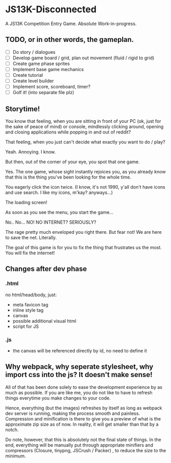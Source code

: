 # JS13K-Disconnected
A JS13K Competition Entry Game. Absolute Work-in-progress.

## TODO, or in other words, the gameplan.
 - [ ] Do story / dialogues
 - [ ] Develop game board / grid, plan out movement (fluid / rigid to grid)
 - [ ] Create game phase sprites
 - [ ] Implement base game mechanics
 - [ ] Create tutorial
 - [ ] Create level builder 
 - [ ] Implement score, scoreboard, timer?
 - [ ] Golf it! (into separate file plz)

## Storytime!
You know that feeling, when you are sitting in front of your PC (ok, just for the sake of peace of mind) or console,
mindlessly clicking around, opening and closing applications while popping in and out of reddit? 

That feeling, when you just can't decide what exactly you want to do / play?

Yeah. Annoying. I know.

But then, out of the corner of your eye, you spot that one game.

Yes. The one game, whose sight instantly rejoices you, as you already know that this is the thing you've been looking for the whole time.

You eagerly click the icon twice. (I know, it's not 1990, y'all don't have icons and use search. I like my icons, m'kay? anyways...)

The loading screen!

As soon as you see the menu, you start the game...

No.. No... NO! NO INTERNET? SERIOUSLY?

The rage pretty much enveloped you right there. But fear not! We are here to save the net. Literally.

The goal of this game is for you to fix the thing that frustrates us the most. You will fix the internet!

## Changes after dev phase

### .html
no html/head/body, just:
 - meta favicon tag
 - inline style tag
 - canvas
 - possible additional visual html
 - script for JS

### .js
 - the canvas will be referenced directly by id, no need to define it

## Why webpack, why seperate stylesheet, why import css into the js? It doesn't make sense!
All of that has been done solely to ease the development experience by as much as possible.
If you are like me, you do not like to have to refresh things everytime you make changes to your code.

Hence, everything (but the images) refreshes by itself as long as webpack dev server is running, making the process smooth and painless.
Compression and minification is there to give you a preview of what is the approximate zip size as of now. In reality, it will get smaller than that by a notch.

Do note, however, that this is absolutely not the final state of things.
In the end, everything will be manually put through appropriate minifiers and compressors (Closure, tinypng, JSCrush / Packer) , to reduce the size to the minimum.
